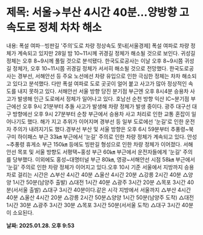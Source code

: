 # **제목: 서울→부산 4시간 40분…양방향 고속도로 정체 차차 해소**

  내용: 폭설 여파···빙판길 '주의'도로 차량 정상속도 못내[서울경제] 폭설 여파로 차량 정체가 계속되고 있지만 28일 밤 10~11시께 귀경길 정체가 해소될 것으로 보인다. 귀성길 정체는 오후 8~9시께 풀릴 것으로 분석됐다. 한국도로공사는 이날 오후 8~9시쯤 귀성길 정체가, 오후 10~11시쯤 귀경길 정체가 서서히 해소될 것으로 전망했다. 한국도로공사는 경부선, 서해안선 등 주요 노선에선 차량 유입으로 인한 극심한 정체는 차차 해소되고 있다고 분석했다. 다만 폭설 여파로 도로 곳곳이 얼어 붙고 사고가 많아 정상적인 속도를 내지 못하고 있다. 서해안선 서울 방향 당진 분기점 부근엔 오후 8시4분 승용차 사고가 발생해 인근 도로에서 정체가 일어나고 있다. 호남선 순천 방향 익산 IC~분기점 부근에선 오후 9시 21분부터 추돌 사고가 발생해 차량 정체가 발생 중이다. 광주 대구선 대구 방향에선 오후 9시 27분부터 순창 부근에서 승용차 사고 처리로 인한 교통 혼잡이 일어나기도 했다. 해가 지고 추위가 이어지며 경부선 등 일부 도로에선 '눈길'로 인한 운전자 주의가 내려지기도 했다.경부선 부산 및 서울 방향은 오후 6시 59분부터 추풍령~북구미 하이패스 부근 33㎞ 부근에서 '눈길' 주의로 인한 차량 정체가 계속되고 있다. 안성~추풍령 휴게소 부근 150㎞ 등에도 빙판길 형성으로 인한 차량 정체가 이어졌다. 서해안선 목포 및 서울 방향도 서평택~홍성 부근 60㎞ 부근에서 운전자들에게 '눈길' 주의를 당부했다. 이외에도 홍성~대명터널 부근 80㎞, 영광~서해안선 시점 58㎞ 부근에서 '눈길' 주의로 인한 차량 정체가 이어지고 있다.오후 10시 기준 서울에서 지방까지 승용차로 걸리는 시간은 △부산 4시간 40분 △울산 4시간 20분 △강릉 2시간 40분 △양양 1시간 50분(남양주 출발) △대전 1시간 40분 △광주 3시간 20분 △목포 3시간 40분(서서울 출발) △대구 3시간 40분이다.같은 시각 지방에서 서울까지 △부산 4시간 40분 △울산 4시간 20분 △강릉 2시간 50분△양양 1시간 50분(남양주 도착) △대전 1시간 30분 △광주 3시간 30분 △목포 3시간 50분(서서울 도착) △대구 3시간 40분이 소요된다.

  **날짜: 2025.01.28. 오후 9:53**